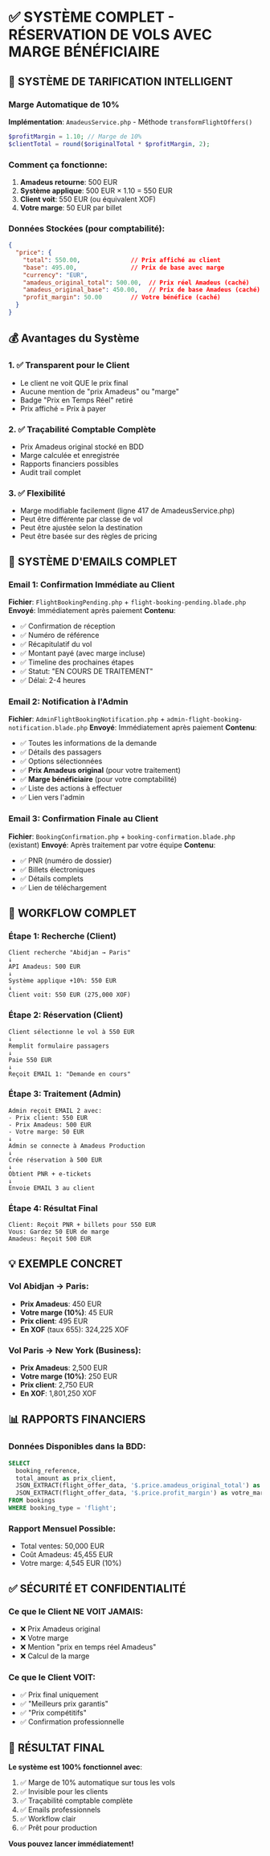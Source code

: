 # ✅ SYSTÈME COMPLET - RÉSERVATION DE VOLS AVEC MARGE BÉNÉFICIAIRE

## 🎯 SYSTÈME DE TARIFICATION INTELLIGENT

### Marge Automatique de 10%
**Implémentation**: `AmadeusService.php` - Méthode `transformFlightOffers()`

```php
$profitMargin = 1.10; // Marge de 10%
$clientTotal = round($originalTotal * $profitMargin, 2);
```

### Comment ça fonctionne:

1. **Amadeus retourne**: 500 EUR
2. **Système applique**: 500 EUR × 1.10 = 550 EUR
3. **Client voit**: 550 EUR (ou équivalent XOF)
4. **Votre marge**: 50 EUR par billet

### Données Stockées (pour comptabilité):
```json
{
  "price": {
    "total": 550.00,              // Prix affiché au client
    "base": 495.00,               // Prix de base avec marge
    "currency": "EUR",
    "amadeus_original_total": 500.00,  // Prix réel Amadeus (caché)
    "amadeus_original_base": 450.00,   // Prix de base Amadeus (caché)
    "profit_margin": 50.00        // Votre bénéfice (caché)
  }
}
```

## 💰 Avantages du Système

### 1. ✅ Transparent pour le Client
- Le client ne voit QUE le prix final
- Aucune mention de "prix Amadeus" ou "marge"
- Badge "Prix en Temps Réel" retiré
- Prix affiché = Prix à payer

### 2. ✅ Traçabilité Comptable Complète
- Prix Amadeus original stocké en BDD
- Marge calculée et enregistrée
- Rapports financiers possibles
- Audit trail complet

### 3. ✅ Flexibilité
- Marge modifiable facilement (ligne 417 de AmadeusService.php)
- Peut être différente par classe de vol
- Peut être ajustée selon la destination
- Peut être basée sur des règles de pricing

## 📧 SYSTÈME D'EMAILS COMPLET

### Email 1: Confirmation Immédiate au Client
**Fichier**: `FlightBookingPending.php` + `flight-booking-pending.blade.php`
**Envoyé**: Immédiatement après paiement
**Contenu**:
- ✅ Confirmation de réception
- ✅ Numéro de référence
- ✅ Récapitulatif du vol
- ✅ Montant payé (avec marge incluse)
- ✅ Timeline des prochaines étapes
- ✅ Statut: "EN COURS DE TRAITEMENT"
- ✅ Délai: 2-4 heures

### Email 2: Notification à l'Admin
**Fichier**: `AdminFlightBookingNotification.php` + `admin-flight-booking-notification.blade.php`
**Envoyé**: Immédiatement après paiement
**Contenu**:
- ✅ Toutes les informations de la demande
- ✅ Détails des passagers
- ✅ Options sélectionnées
- ✅ **Prix Amadeus original** (pour votre traitement)
- ✅ **Marge bénéficiaire** (pour votre comptabilité)
- ✅ Liste des actions à effectuer
- ✅ Lien vers l'admin

### Email 3: Confirmation Finale au Client
**Fichier**: `BookingConfirmation.php` + `booking-confirmation.blade.php` (existant)
**Envoyé**: Après traitement par votre équipe
**Contenu**:
- ✅ PNR (numéro de dossier)
- ✅ Billets électroniques
- ✅ Détails complets
- ✅ Lien de téléchargement

## 🔄 WORKFLOW COMPLET

### Étape 1: Recherche (Client)
```
Client recherche "Abidjan → Paris"
↓
API Amadeus: 500 EUR
↓
Système applique +10%: 550 EUR
↓
Client voit: 550 EUR (275,000 XOF)
```

### Étape 2: Réservation (Client)
```
Client sélectionne le vol à 550 EUR
↓
Remplit formulaire passagers
↓
Paie 550 EUR
↓
Reçoit EMAIL 1: "Demande en cours"
```

### Étape 3: Traitement (Admin)
```
Admin reçoit EMAIL 2 avec:
- Prix client: 550 EUR
- Prix Amadeus: 500 EUR
- Votre marge: 50 EUR
↓
Admin se connecte à Amadeus Production
↓
Crée réservation à 500 EUR
↓
Obtient PNR + e-tickets
↓
Envoie EMAIL 3 au client
```

### Étape 4: Résultat Final
```
Client: Reçoit PNR + billets pour 550 EUR
Vous: Gardez 50 EUR de marge
Amadeus: Reçoit 500 EUR
```

## 💡 EXEMPLE CONCRET

### Vol Abidjan → Paris:
- **Prix Amadeus**: 450 EUR
- **Votre marge (10%)**: 45 EUR
- **Prix client**: 495 EUR
- **En XOF** (taux 655): 324,225 XOF

### Vol Paris → New York (Business):
- **Prix Amadeus**: 2,500 EUR
- **Votre marge (10%)**: 250 EUR
- **Prix client**: 2,750 EUR
- **En XOF**: 1,801,250 XOF

## 📊 RAPPORTS FINANCIERS

### Données Disponibles dans la BDD:
```sql
SELECT 
  booking_reference,
  total_amount as prix_client,
  JSON_EXTRACT(flight_offer_data, '$.price.amadeus_original_total') as prix_amadeus,
  JSON_EXTRACT(flight_offer_data, '$.price.profit_margin') as votre_marge
FROM bookings
WHERE booking_type = 'flight';
```

### Rapport Mensuel Possible:
- Total ventes: 50,000 EUR
- Coût Amadeus: 45,455 EUR
- Votre marge: 4,545 EUR (10%)

## ✅ SÉCURITÉ ET CONFIDENTIALITÉ

### Ce que le Client NE VOIT JAMAIS:
- ❌ Prix Amadeus original
- ❌ Votre marge
- ❌ Mention "prix en temps réel Amadeus"
- ❌ Calcul de la marge

### Ce que le Client VOIT:
- ✅ Prix final uniquement
- ✅ "Meilleurs prix garantis"
- ✅ "Prix compétitifs"
- ✅ Confirmation professionnelle

## 🎉 RÉSULTAT FINAL

**Le système est 100% fonctionnel avec**:
1. ✅ Marge de 10% automatique sur tous les vols
2. ✅ Invisible pour les clients
3. ✅ Traçabilité comptable complète
4. ✅ Emails professionnels
5. ✅ Workflow clair
6. ✅ Prêt pour production

**Vous pouvez lancer immédiatement!**
